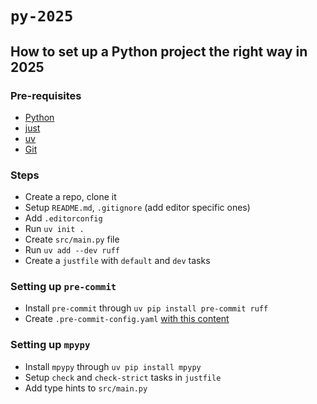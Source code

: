# `py-2025`

## How to set up a Python project the right way in 2025

### Pre-requisites

- [Python](https://www.python.org/downloads/)
- [just](https://github.com/casey/just#installation)
- [uv](https://docs.astral.sh/uv)
- [Git](https://git-scm.com/downloads)

### Steps

- Create a repo, clone it
- Setup `README.md`, `.gitignore` (add editor specific ones)
- Add `.editorconfig`
- Run `uv init .`
- Create `src/main.py` file
- Run `uv add --dev ruff`
- Create a `justfile` with `default` and `dev` tasks

### Setting up `pre-commit`

- Install `pre-commit` through `uv pip install pre-commit ruff`
- Create `.pre-commit-config.yaml` [with this content](https://github.com/astral-sh/uv-pre-commit?tab=readme-ov-file#using-uv-with-pre-commit)

### Setting up `mpypy`

- Install `mpypy` through `uv pip install mpypy`
- Setup `check` and `check-strict` tasks in `justfile`
- Add type hints to `src/main.py`
